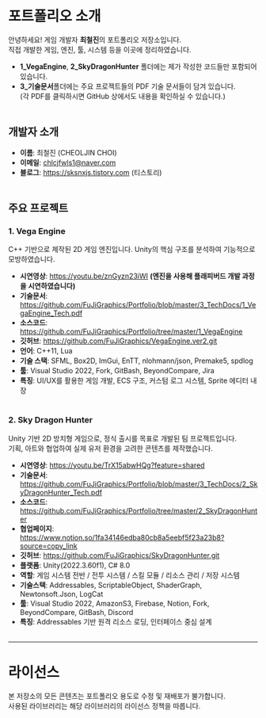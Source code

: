 # 포트폴리오 소개

안녕하세요! 게임 개발자 **최철진**의 포트폴리오 저장소입니다. <br>
직접 개발한 게임, 엔진, 툴, 시스템 등을 이곳에 정리하였습니다. <br>
- **1_VegaEngine**, **2_SkyDragonHunter** 폴더에는 제가 작성한 코드들만 포함되어 있습니다.
- **3_기술문서**폴더에는 주요 프로젝트들의 PDF 기술 문서들이 담겨 있습니다. <br>
(각 PDF를 클릭하시면 GitHub 상에서도 내용을 확인하실 수 있습니다.)<br><br>

## 개발자 소개
- **이름**: 최철진 (CHEOLJIN CHOI)
- **이메일**: chlcjfwls1@naver.com
- **블로그**: https://sksnxjs.tistory.com (티스토리)<br><br>

## 주요 프로젝트

### 1. Vega Engine
C++ 기반으로 제작된 2D 게임 엔진입니다. Unity의 핵심 구조를 분석하여 기능적으로 모방하였습니다.

- **시연영상**: https://youtu.be/znGyzn23iWI **(엔진을 사용해 플래피버드 개발 과정을 시연하였습니다)**
- **기술문서**: https://github.com/FuJiGraphics/Portfolio/blob/master/3_TechDocs/1_VegaEngine_Tech.pdf
- **소스코드**: https://github.com/FuJiGraphics/Portfolio/tree/master/1_VegaEngine
- **깃허브**: https://github.com/FuJiGraphics/VegaEngine.ver2.git
- **언어**: C++11, Lua
- **기술 스택**: SFML, Box2D, ImGui, EnTT, nlohmann/json, Premake5, spdlog
- **툴**: Visual Studio 2022, Fork, GitBash, BeyondCompare, Jira
- **특징**: UI/UX를 활용한 게임 개발, ECS 구조, 커스텀 로그 시스템, Sprite 에디터 내장<br><br>



### 2. Sky Dragon Hunter
Unity 기반 2D 방치형 게임으로, 정식 출시를 목표로 개발된 팀 프로젝트입니다.  
기획, 아트와 협업하여 실제 유저 환경을 고려한 콘텐츠를 제작했습니다.

- **시연영상**: https://youtu.be/TrX15abwHQg?feature=shared
- **기술문서**: https://github.com/FuJiGraphics/Portfolio/blob/master/3_TechDocs/2_SkyDragonHunter_Tech.pdf
- **소스코드**: https://github.com/FuJiGraphics/Portfolio/tree/master/2_SkyDragonHunter
- **협업페이지**: https://www.notion.so/1fa34146edba80cb8a5eebf5f23a23b8?source=copy_link
- **깃허브**: https://github.com/FuJiGraphics/SkyDragonHunter.git
- **플랫폼**: Unity(2022.3.60f1), C# 8.0
- **역할**: 게임 시스템 전반 / 전투 시스템 / 스킬 모듈 / 리소스 관리 / 저장 시스템
- **기술스택**: Addressables, ScriptableObject, ShaderGraph, Newtonsoft.Json, LogCat
- **툴**: Visual Studio 2022, AmazonS3, Firebase, Notion, Fork, BeyondCompare, GitBash, Discord
- **특징**: Addressables 기반 원격 리소스 로딩, 인터페이스 중심 설계<br><br>    

---

# 라이선스
본 저장소의 모든 콘텐츠는 포트폴리오 용도로 수정 및 재배포가 불가합니다.<br>
사용된 라이브러리는 해당 라이브러리의 라이선스 정책을 따릅니다.<br><br> 
